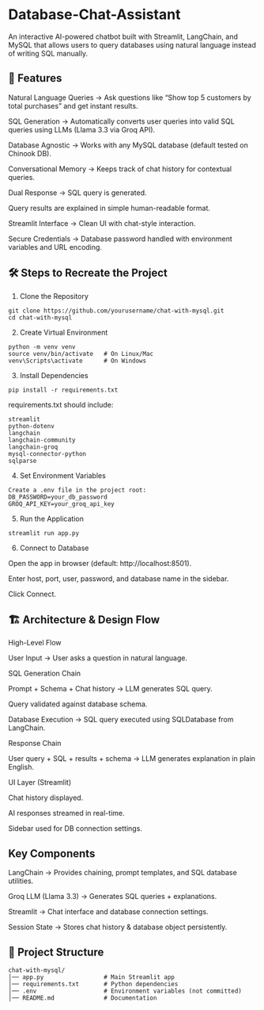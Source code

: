 # Database-Chat-Assistant
An interactive AI-powered chatbot built with Streamlit, LangChain, and MySQL that allows users to query databases using natural language instead of writing SQL manually.

## 🚀 Features

Natural Language Queries → Ask questions like “Show top 5 customers by total purchases” and get instant results.

SQL Generation → Automatically converts user queries into valid SQL queries using LLMs (Llama 3.3 via Groq API).

Database Agnostic → Works with any MySQL database (default tested on Chinook DB).

Conversational Memory → Keeps track of chat history for contextual queries.

Dual Response → SQL query is generated.

Query results are explained in simple human-readable format.

Streamlit Interface → Clean UI with chat-style interaction.

Secure Credentials → Database password handled with environment variables and URL encoding.

## 🛠️ Steps to Recreate the Project
1. Clone the Repository
```
git clone https://github.com/yourusername/chat-with-mysql.git
cd chat-with-mysql
```
2. Create Virtual Environment
```
python -m venv venv
source venv/bin/activate   # On Linux/Mac
venv\Scripts\activate      # On Windows
```
3. Install Dependencies
```
pip install -r requirements.txt
```

requirements.txt should include:
```
streamlit
python-dotenv
langchain
langchain-community
langchain-groq
mysql-connector-python
sqlparse
```
4. Set Environment Variables
```
Create a .env file in the project root:
DB_PASSWORD=your_db_password
GROQ_API_KEY=your_groq_api_key
```
5. Run the Application
```
streamlit run app.py
```
6. Connect to Database

Open the app in browser (default: http://localhost:8501).

Enter host, port, user, password, and database name in the sidebar.

Click Connect.

## 🏗️ Architecture & Design Flow
High-Level Flow

User Input → User asks a question in natural language.

SQL Generation Chain

Prompt + Schema + Chat history → LLM generates SQL query.

Query validated against database schema.

Database Execution → SQL query executed using SQLDatabase from LangChain.

Response Chain

User query + SQL + results + schema → LLM generates explanation in plain English.

UI Layer (Streamlit)

Chat history displayed.

AI responses streamed in real-time.

Sidebar used for DB connection settings.

## Key Components

LangChain → Provides chaining, prompt templates, and SQL database utilities.

Groq LLM (Llama 3.3) → Generates SQL queries + explanations.

Streamlit → Chat interface and database connection settings.

Session State → Stores chat history & database object persistently.

## 📂 Project Structure
```
chat-with-mysql/
│── app.py                 # Main Streamlit app
│── requirements.txt       # Python dependencies
│── .env                   # Environment variables (not committed)
│── README.md              # Documentation
```
